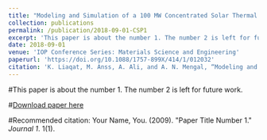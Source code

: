 ```yaml
---
title: "Modeling and Simulation of a 100 MW Concentrated Solar Thermal Power Plant Using Parabolic Trough Collectors in Pakistan"
collection: publications
permalink: /publication/2018-09-01-CSP1
excerpt: 'This paper is about the number 1. The number 2 is left for future work.'
date: 2018-09-01
venue: 'IOP Conference Series: Materials Science and Engineering'
paperurl: 'https://doi.org/10.1088/1757-899X/414/1/012032'
citation: 'K. Liaqat, M. Anss, A. Ali, and A. N. Mengal, “Modeling and Simulation of a 100 MW Concentrated Solar Thermal Power Plant Using Parabolic Trough Collectors in Pakistan,” IOP Conference Series: Materials Science and Engineering, vol. 414, p. 012032, Sep. 2018, doi: 10.1088/1757-899x/414/1/012032.'
---
```

#This paper is about the number 1. The number 2 is left for future work.

#[Download paper here](http://academicpages.github.io/files/paper1.pdf)

#Recommended citation: Your Name, You. (2009). "Paper Title Number 1." <i>Journal 1</i>. 1(1).